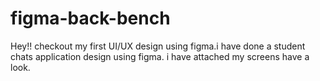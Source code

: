 # figma-back-bench
 Hey!! checkout my first UI/UX design using figma.i have done a student chats application design using figma. i have attached my screens have a look.
